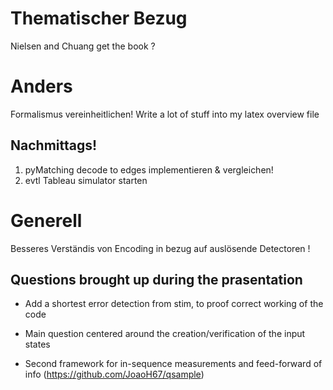 # Thematischer Bezug

Nielsen and Chuang get the book ?

# Anders
Formalismus vereinheitlichen!
Write a lot of stuff into my latex overview file 

## Nachmittags!
1. pyMatching decode to edges implementieren & vergleichen!
2. evtl Tableau simulator starten 


# Generell 

Besseres Verständis von Encoding in bezug auf auslösende Detectoren !

## Questions brought up during the prasentation

+ Add a shortest error detection from stim, to proof correct working of the code

+ Main question centered around the creation/verification of the input states

+ Second framework for in-sequence measurements and feed-forward of info (https://github.com/JoaoH67/qsample)
